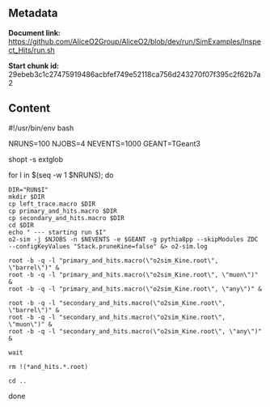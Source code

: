 ## Metadata

**Document link:** https://github.com/AliceO2Group/AliceO2/blob/dev/run/SimExamples/Inspect_Hits/run.sh

**Start chunk id:** 29ebeb3c1c27475919486acbfef749e52118ca756d243270f07f395c2f62b7a2

## Content

#!/usr/bin/env bash

NRUNS=100
NJOBS=4
NEVENTS=1000
GEANT=TGeant3

shopt -s extglob

for I in $(seq -w 1 $NRUNS); do

    DIR="RUN$I"
    mkdir $DIR
    cp left_trace.macro $DIR
    cp primary_and_hits.macro $DIR
    cp secondary_and_hits.macro $DIR
    cd $DIR
    echo " --- starting run $I"
    o2-sim -j $NJOBS -n $NEVENTS -e $GEANT -g pythia8pp --skipModules ZDC --configKeyValues "Stack.pruneKine=false" &> o2-sim.log

    root -b -q -l "primary_and_hits.macro(\"o2sim_Kine.root\", \"barrel\")" &
    root -b -q -l "primary_and_hits.macro(\"o2sim_Kine.root\", \"muon\")" &
    root -b -q -l "primary_and_hits.macro(\"o2sim_Kine.root\", \"any\")" &

    root -b -q -l "secondary_and_hits.macro(\"o2sim_Kine.root\", \"barrel\")" &
    root -b -q -l "secondary_and_hits.macro(\"o2sim_Kine.root\", \"muon\")" &
    root -b -q -l "secondary_and_hits.macro(\"o2sim_Kine.root\", \"any\")" &

    wait

    rm !(*and_hits.*.root)

    cd ..
done
